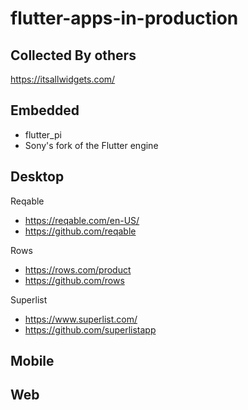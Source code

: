 # flutter-apps-in-production

## Collected By others
https://itsallwidgets.com/

## Embedded
- flutter_pi
- Sony's fork of the Flutter engine

## Desktop
Reqable
- https://reqable.com/en-US/
- https://github.com/reqable

Rows
- https://rows.com/product
- https://github.com/rows

Superlist
- https://www.superlist.com/
- https://github.com/superlistapp

## Mobile

## Web
